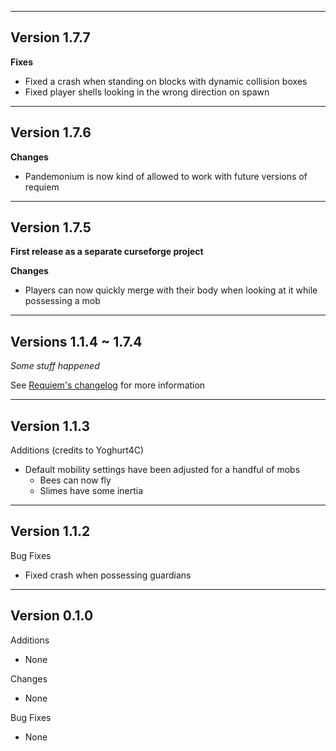 ------------------------------------------------------
Version 1.7.7
------------------------------------------------------
**Fixes**
- Fixed a crash when standing on blocks with dynamic collision boxes
- Fixed player shells looking in the wrong direction on spawn

------------------------------------------------------
Version 1.7.6
------------------------------------------------------
**Changes**
- Pandemonium is now kind of allowed to work with future versions of requiem

------------------------------------------------------
Version 1.7.5
------------------------------------------------------
**First release as a separate curseforge project**

**Changes**
- Players can now quickly merge with their body when looking at it while possessing a mob

---
Versions 1.1.4 ~ 1.7.4
---
*Some stuff happened*

See [Requiem's changelog](https://github.com/Ladysnake/Requiem/blob/1.7.4/changelog.md) for more information

------------------------------------------------------
Version 1.1.3
------------------------------------------------------
Additions (credits to Yoghurt4C)
- Default mobility settings have been adjusted for a handful of mobs
    - Bees can now fly
    - Slimes have some inertia

------------------------------------------------------
Version 1.1.2
------------------------------------------------------
Bug Fixes
- Fixed crash when possessing guardians

------------------------------------------------------
Version 0.1.0
------------------------------------------------------
Additions
- None

Changes
- None

Bug Fixes
- None
